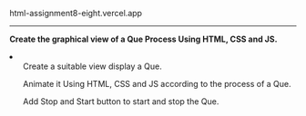 html-assignment8-eight.vercel.app <hr>
<b>Create the graphical view of a Que Process Using HTML, CSS and JS.</b>
<li>
<ol> Create a suitable view display a Que. </ol>
<ol> Animate it Using HTML, CSS and JS according to the process of a Que.</ol>
<ol>Add Stop and Start button to start and stop the Que.</ol>

</li>
